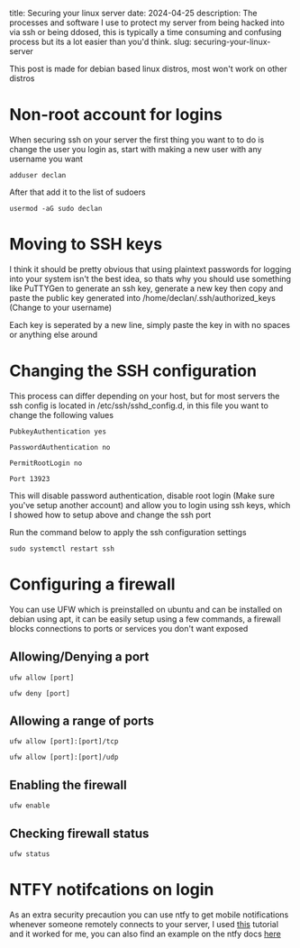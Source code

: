 title: Securing your linux server
date: 2024-04-25
description: The processes and software I use to protect my server from being hacked into via ssh or being ddosed, this is typically a time consuming and confusing process but its a lot easier than you'd think.
slug: securing-your-linux-server

This post is made for debian based linux distros, most won't work on other distros

# Non-root account for logins
When securing ssh on your server the first thing you want to to do is change the user you login as, start with making a new user with any username you want

``
adduser declan
``

After that add it to the list of sudoers

``
usermod -aG sudo declan
``

# Moving to SSH keys
I think it should be pretty obvious that using plaintext passwords for logging into your system isn't the best idea, so thats why you should use something like PuTTYGen to generate an ssh key, generate a new key then copy and paste the public key generated into /home/declan/.ssh/authorized_keys (Change to your username)

Each key is seperated by a new line, simply paste the key in with no spaces or anything else around

# Changing the SSH configuration
This process can differ depending on your host, but for most servers the ssh config is located in /etc/ssh/sshd_config.d, in this file you want to change the following values

```
PubkeyAuthentication yes
```

```
PasswordAuthentication no
```

```
PermitRootLogin no
```

```
Port 13923
```

This will disable password authentication, disable root login (Make sure you've setup another account) and allow you to login using ssh keys, which I showed how to setup above and change the ssh port

Run the command below to apply the ssh configuration settings

```
sudo systemctl restart ssh
```

# Configuring a firewall
You can use UFW which is preinstalled on ubuntu and can be installed on debian using apt, it can be easily setup using a few commands, a firewall blocks connections to ports or services you don't want exposed

## Allowing/Denying a port

```
ufw allow [port]
```

```
ufw deny [port]
```

## Allowing a range of ports

```
ufw allow [port]:[port]/tcp
```

```
ufw allow [port]:[port]/udp
```

## Enabling the firewall

```
ufw enable
```

## Checking firewall status

```
ufw status
```

# NTFY notifcations on login
As an extra security precaution you can use ntfy to get mobile notifications whenever someone remotely connects to your server, I used [this](https://paramdeo.com/blog/enabling-ssh-login-notifications-using-ntfy) tutorial and it worked for me, you can also find an example on the ntfy docs [here](https://docs.ntfy.sh/examples/#ssh-login-alerts)